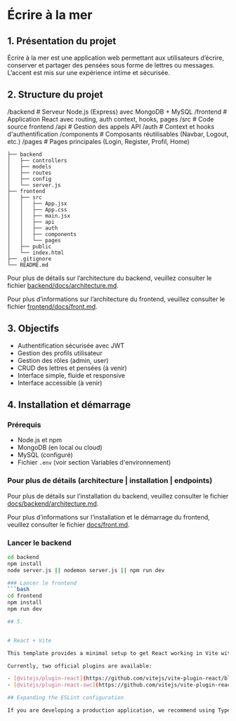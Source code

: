# Écrire à la mer

## 1. Présentation du projet

Écrire à la mer est une application web permettant aux utilisateurs d’écrire, conserver et partager des pensées sous forme de lettres ou messages. L’accent est mis sur une expérience intime et sécurisée.

## 2. Structure du projet

/backend # Serveur Node.js (Express) avec MongoDB + MySQL
/frontend # Application React avec routing, auth context, hooks, pages
/src # Code source frontend
/api # Gestion des appels API
/auth # Context et hooks d'authentification
/components # Composants réutilisables (Navbar, Logout, etc.)
/pages # Pages principales (Login, Register, Profil, Home)

```
├── backend
│   ├── controllers
│   ├── models
│   ├── routes
│   ├── config
│   └── server.js
├── frontend
│   ├── src
│   │   ├── App.jsx
│   │   ├── App.css
│   │   ├── main.jsx
│   │   ├── api
│   │   ├── auth
│   │   ├── components
│   │   └── pages
│   ├── public
│   └── index.html
├── .gitignore
└── README.md
```

Pour plus de détails sur l’architecture du backend, veuillez consulter le fichier [backend/docs/architecture.md](backend/docs/architecture.md).

Pour plus d’informations sur l’architecture du frontend, veuillez consulter le fichier [frontend/docs/front.md](frontend/docs/front.md).

## 3. Objectifs

- Authentification sécurisée avec JWT  
- Gestion des profils utilisateur  
- Gestion des rôles (admin, user)  
- CRUD des lettres et pensées (à venir)  
- Interface simple, fluide et responsive 
- Interface accessible (à venir)

## 4. Installation et démarrage

### Prérequis  
- Node.js et npm  
- MongoDB (en local ou cloud)  
- MySQL (configuré)  
- Fichier `.env` (voir section Variables d'environnement) 

### Pour plus de détails (architecture | installation | endpoints)

Pour plus de détails sur l’installation du backend, veuillez consulter le fichier [docs/backend/architecture.md](docs/backend/architecture.md).

Pour plus d’informations sur l’installation et le démarrage du frontend, veuillez consulter le fichier [docs/front.md](docs/front.md).

### Lancer le backend  
```bash
cd backend
npm install
node server.js || nodemon server.js || npm run dev

### Lancer le frontend
```bash
cd frontend
npm install
npm run dev

## 5. 


# React + Vite

This template provides a minimal setup to get React working in Vite with HMR and some ESLint rules.

Currently, two official plugins are available:

- [@vitejs/plugin-react](https://github.com/vitejs/vite-plugin-react/blob/main/packages/plugin-react) uses [Babel](https://babeljs.io/) for Fast Refresh
- [@vitejs/plugin-react-swc](https://github.com/vitejs/vite-plugin-react/blob/main/packages/plugin-react-swc) uses [SWC](https://swc.rs/) for Fast Refresh

## Expanding the ESLint configuration

If you are developing a production application, we recommend using TypeScript with type-aware lint rules enabled. Check out the [TS template](https://github.com/vitejs/vite/tree/main/packages/create-vite/template-react-ts) for information on how to integrate TypeScript and [`typescript-eslint`](https://typescript-eslint.io) in your project.
